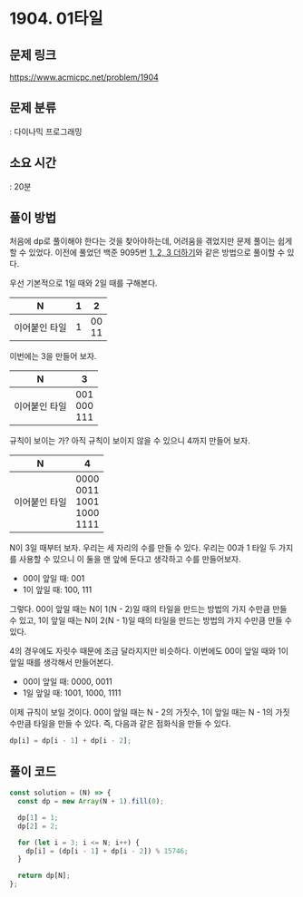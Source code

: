 # 1904. 01타일

## 문제 링크

https://www.acmicpc.net/problem/1904

## 문제 분류

: 다이나믹 프로그래밍

## 소요 시간

: 20분

## 풀이 방법

처음에 dp로 풀이해야 한다는 것을 찾아야하는데, 어려움을 겪었지만 문제 풀이는 쉽게 할 수 있었다. 이전에 풀었던
백준 9095번 [1, 2, 3 더하기](https://www.acmicpc.net/problem/9095)와 같은 방법으로 풀이할 수 있다.

우선 기본적으로 1일 때와 2일 때를 구해본다.

| N             | 1   | 2          |
| ------------- | --- | ---------- |
| 이어붙인 타일 | 1   | 00<br />11 |

이번에는 3을 만들어 보자.

| N             | 3                     |
| ------------- | --------------------- |
| 이어붙인 타일 | 001<br />000<br />111 |

규칙이 보이는 가? 아직 규칙이 보이지 않을 수 있으니 4까지 만들어 보자.

| N             | 4                                            |
| ------------- | -------------------------------------------- |
| 이어붙인 타일 | 0000<br />0011<br />1001<br />1000<br />1111 |

N이 3일 때부터 보자. 우리는 세 자리의 수를 만들 수 있다. 우리는 00과 1 타일 두 가지를 사용할 수 있으니 이 둘을 맨 앞에 둔다고 생각하고 수를 만들어보자.

- 00이 앞일 때: 001
- 1이 앞일 때: 100, 111

그렇다. 00이 앞일 때는 N이 1(N - 2)일 때의 타일을 만드는 방법의 가지 수만큼 만들 수 있고, 1이 앞일 때는 N이 2(N - 1)일 때의 타일을 만드는 방법의 가지 수만큼 만들 수 있다.

4의 경우에도 자릿수 때문에 조금 달라지지만 비슷하다. 이번에도 00이 앞일 때와 1이 앞일 때를 생각해서 만들어본다.

- 00이 앞일 때: 0000, 0011
- 1일 앞일 때: 1001, 1000, 1111

이제 규칙이 보일 것이다. 00이 앞일 때는 N - 2의 가짓수, 1이 앞일 때는 N - 1의 가짓수만큼 타일을 만들 수 있다. 즉, 다음과 같은 점화식을 만들 수 있다.

```js
dp[i] = dp[i - 1] + dp[i - 2];
```

## 풀이 코드

```js
const solution = (N) => {
  const dp = new Array(N + 1).fill(0);

  dp[1] = 1;
  dp[2] = 2;

  for (let i = 3; i <= N; i++) {
    dp[i] = (dp[i - 1] + dp[i - 2]) % 15746;
  }

  return dp[N];
};
```
